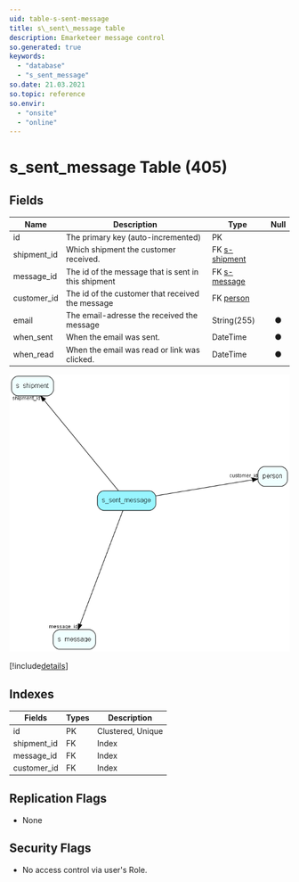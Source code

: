 ```yaml
---
uid: table-s-sent-message
title: s\_sent\_message table
description: Emarketeer message control
so.generated: true
keywords:
  - "database"
  - "s_sent_message"
so.date: 21.03.2021
so.topic: reference
so.envir:
  - "onsite"
  - "online"
---
```


# s\_sent\_message Table (405)

## Fields

| Name | Description | Type | Null |
|------|-------------|------|:----:|
|id|The primary key (auto-incremented)|PK| |
|shipment\_id|Which shipment the customer received.|FK [s-shipment](s-shipment.md)| |
|message\_id|The id of the message that is sent in this shipment|FK [s-message](s-message.md)| |
|customer\_id|The id of the customer that received the message|FK [person](person.md)| |
|email|The email-adresse the received the message|String(255)|&#x25CF;|
|when\_sent|When the email was sent.|DateTime|&#x25CF;|
|when\_read|When the email was read or link was clicked.|DateTime|&#x25CF;|


![s_sent_message table relationship diagram](./media/s_sent_message.png)

[!include[details](./includes/s-sent-message.md)]

## Indexes

| Fields | Types | Description |
|--------|-------|-------------|
|id |PK |Clustered, Unique |
|shipment\_id |FK |Index |
|message\_id |FK |Index |
|customer\_id |FK |Index |

## Replication Flags

* None

## Security Flags

* No access control via user's Role.

